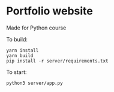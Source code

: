 # Portfolio website

Made for Python course

To build:

```
yarn install
yarn build
pip install -r server/requirements.txt
```

To start:

```
python3 server/app.py
```
